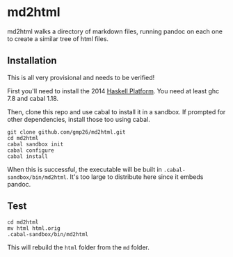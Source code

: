 md2html
=======

md2html walks a directory of markdown files, running pandoc on each one to create a similar tree of html files.

Installation
---

This is all very provisional and needs to be verified!

First you'll need to install the 2014 [Haskell Platform](http://www.haskell.org/platform/). You need at least ghc 7.8 and cabal 1.18.

Then, clone this repo and use cabal to install it in a sandbox. If prompted for other dependencies, install those too using cabal.

```
git clone github.com/gmp26/md2html.git
cd md2html
cabal sandbox init
cabal configure
cabal install
```

When this is successful, the executable will be built in `.cabal-sandbox/bin/md2html`. It's too large to distribute here since it embeds pandoc.

Test
---

```
cd md2html
mv html html.orig
.cabal-sandbox/bin/md2html
```

This will rebuild the `html` folder from the `md` folder.

